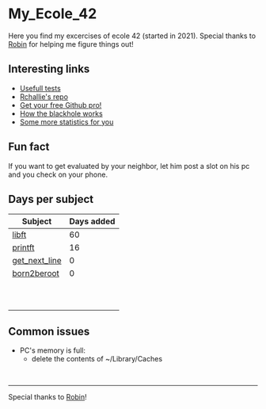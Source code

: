 # My_Ecole_42
Here you find my excercises of ecole 42 (started in 2021). 
Special thanks to [Robin](https://github.com/RobinBurri?) for helping me figure things out! 
## Interesting links
- [Usefull tests](https://github.com/Tripouille)
- [Rchallie's repo](https://github.com/rchallie/)
- [Get your free Github pro!](https://github-portal.42.fr/)
- [How the blackhole works](https://medium.com/@benjaminmerchin/42-black-hole-deep-dive-cbc4b343c6b2)    
- [Some more statistics for you](https://42evaluators.com/blackhole)    
   
## Fun fact
If you want to get evaluated by your neighbor, let him post a slot on his pc and you check on your phone. 
## Days per subject

| Subject     | Days added |
| ----------- | ----------- |
| [libft](https://github.com/Mfficiency/My_Ecole_42/tree/main/0_libft)       | 60       |
| [printft](https://github.com/Mfficiency/My_Ecole_42/tree/main/1.2_printf)   | 16        |
| [get_next_line](https://github.com/Mfficiency/My_Ecole_42/tree/main/1.3_get_next_line)  |   0     |
| [born2beroot](https://github.com/Mfficiency/My_Ecole_42/tree/main/1.1_born2beroot)  |  0      |
|   |        |
|   |        |
|   |        |
|   |        |
|   |        |
|   |        |
|   |        |
|   |        |
|   |        |
|   |        |   

## Common issues
- PC's memory is full:
  - delete the contents of ~/Library/Caches

<br>

___

Special thanks to [Robin](https://github.com/RobinBurri?)!